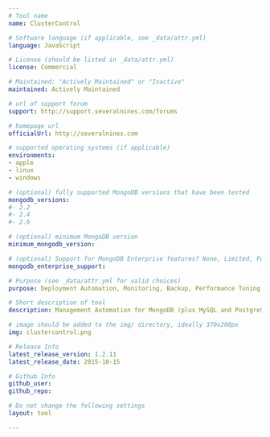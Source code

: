 ```yaml
---
# Tool name
name: ClusterControl

# Software language (if applicable, see _data/attr.yml)
language: JavaScript

# License (should be listed in _data/attr.yml)
license: Commercial

# Maintained: "Actively Maintained" or "Inactive"
maintained: Actively Maintained

# url of support forum
support: http://support.severalnines.com/forums

# homepage url
officialUrl: http://severalnines.com

# supported operating systems (if applicable)
environments:
- apple
- linux
- windows

# (optional) fully supported MongoDB versions that have been tested
mongodb_versions:
#- 2.2
#- 2.4
#- 2.6

# (optional) minimum MongoDB version
minimum_mongodb_version:

# (optional) Support for MongoDB Enterprise features? None, Limited, Full
mongodb_enterprise_support: 

# Purpose (see _data/attr.yml for valid choices)
purpose: Deployment Automation, Monitoring, Backup, Performance Tuning

# Short description of tool
description: Management Automation for MongoDB (plus MySQL and PostgreSQL): Deploy, manage, monitor and scale entire clusters

# image should be added to the img/ directory, ideally 370x200px
img: clustercontrol.png

# Release Info
latest_release_version: 1.2.11
latest_release_date: 2015-10-15

# Github Info
github_user: 
github_repo:

# Do not change the following settings
layout: tool

---
```

